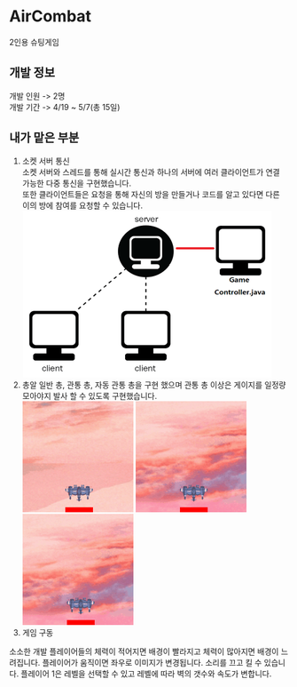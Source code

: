 # AirCombat
  2인용 슈팅게임

## 개발 정보
개발 인원 -> 2명   
개발 기간 -> 4/19 ~ 5/7(총 15일)

## 내가 맡은 부분
1. 소켓 서버 통신   
  소켓 서버와 스레드를 통해 실시간 통신과 하나의 서버에 여러 클라이언트가 연결 가능한 다중 통신을 구현했습니다.   
  또한 클라이언트들은 요청을 통해 자신의 방을 만들거나 코드를 알고 있다면 다른 이의 방에 참여를 요청할 수 있습니다.   
  <img src=".\img\AirCombatSocket.png" width="450px" height="300px"></img>   
2. 총알
  일반 총, 관통 총, 자동 관통 총을 구현 했으며 관통 총 이상은 게이지를 일정량 모아야지 발사 할 수 있도록 구현했습니다.   
  <img src=".\img\gun1.gif" width="200px" height="200px"></img> 
  <img src=".\img\gun2.gif" width="200px" height="200px"></img> 
  <img src=".\img\gun3.gif" width="200px" height="200px"></img>
3. 게임 구동





 소소한 개발
플레이어들의 체력이 적어지면 배경이 빨라지고 체력이 많아지면 배경이 느려집니다.
플레이어가 움직이면 좌우로 이미지가 변경됩니다.
소리를 끄고 킬 수 있습니다.
플레이어 1은 레벨을 선택할 수 있고 레벨에 따라 벽의 갯수와 속도가 변합니다.
